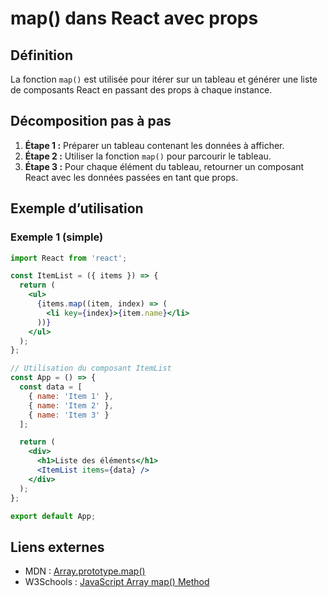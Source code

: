 

# map() dans React avec props

## Définition
La fonction `map()` est utilisée pour itérer sur un tableau et générer une liste de composants React en passant des props à chaque instance.

## Décomposition pas à pas

1. **Étape 1 :** Préparer un tableau contenant les données à afficher.
2. **Étape 2 :** Utiliser la fonction `map()` pour parcourir le tableau.
3. **Étape 3 :** Pour chaque élément du tableau, retourner un composant React avec les données passées en tant que props.

## Exemple d’utilisation

### Exemple 1 (simple)

```jsx
import React from 'react';

const ItemList = ({ items }) => {
  return (
    <ul>
      {items.map((item, index) => (
        <li key={index}>{item.name}</li>
      ))}
    </ul>
  );
};

// Utilisation du composant ItemList
const App = () => {
  const data = [
    { name: 'Item 1' },
    { name: 'Item 2' },
    { name: 'Item 3' }
  ];

  return (
    <div>
      <h1>Liste des éléments</h1>
      <ItemList items={data} />
    </div>
  );
};

export default App;
```

## Liens externes

- MDN : [Array.prototype.map()](https://developer.mozilla.org/fr/docs/Web/JavaScript/Reference/Global_Objects/Array/map)
- W3Schools : [JavaScript Array map() Method](https://www.w3schools.com/jsref/jsref_map.asp)
```